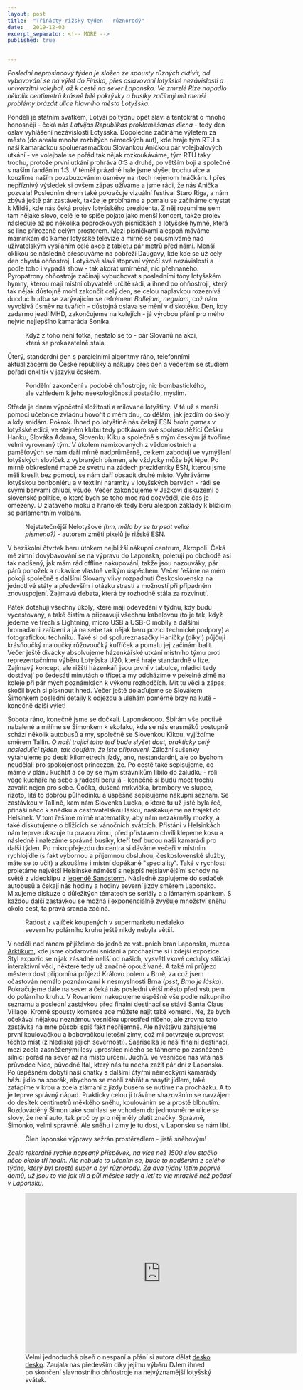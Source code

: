 ```yaml
---
layout: post
title:  "Třináctý rižský týden - různorodý"
date:   2019-12-03
excerpt_separator: <!-- MORE -->
published: true


---
```


<p class="intro"><i><span class="dropcap">P</span>oslední neprosincový týden je složen ze spousty různých aktivit, od vybavování se na výlet do Finska, přes oslavování lotyšské nezávislosti a univerzitní volejbal, až k cestě na sever Laponska. Ve zmrzlé Rize napadlo několik centimetrů krásně bílé pokrývky a busíky začínají mít menší problémy brázdit ulice hlavního města Lotyšska.</i></p>

<!-- MORE --> 

Pondělí je státním svátkem, Lotyši po týdnu opět slaví a tentokrát o mnoho honosněji - čeká nás _Latvijas Republikas proklamēšanas diena_ - tedy den oslav vyhlášení nezávislosti Lotyšska. Dopoledne začínáme výletem za město (do areálu mnoha rozbitých německých aut), kde hraje tým RTU s naší kamarádkou spoluerasmačkou Slovankou Aničkou pár volejbalových utkání - ve volejbale se pořád tak nějak rozkoukáváme, tým RTU taky trochu, protože první utkání prohrává 0:3 a druhé, po větším boji a společně s naším fanděním 1:3. V téměř prázdné hale jsme slyšet trochu více a kouzlíme naším povzbuzováním úsměvy na rtech nejenom hráčkám. I přes nepříznivý výsledek si ovšem zápas užíváme a jsme rádi, že nás Anička pozvala! Posledním dnem také pokračuje vizuální festival Staro Riga, a nám zbývá ještě pár zastávek, takže je probíháme a pomalu se začínáme chystat k Mildě, kde nás čeká projev lotyšského prezidenta. Z něj rozumíme sem tam nějaké slovo, celé je to spíše pojato jako menší koncert, takže projev následuje až po několika poprockových písničkách a lotyšské hymně, která se line přirozeně celým prostorem. Mezi písničkami alespoň máváme maminkám do kamer lotyšské televize a mírně se pousmíváme nad uživatelským vysíláním celé akce z tabletu pár metrů před námi. Menší oklikou se následně přesouváme na pobřeží Daugavy, kde kde se už celý den chystá ohňostroj. Lotyšové slaví stoprvní výročí své nezávislosti a podle toho i vypadá show - tak akorát umírněná, nic přehnaného. Pyropatrony ohňostroje začínají vybuchovat s posledními tóny lotyšském hymny, kterou mají místní obyvatelé určitě rádi, a ihned po ohňostroji, který tak nějak důstojně mohl zakončit celý den, se celou náplavkou rozeznívá ducduc hudba se zarývajícím se refrémem _Ballejam, negulam_, což nám vyvolává úsměv na tvářích - důstojná oslava se mění v diskotéku. Den, kdy zadarmo jezdí MHD, zakončujeme na kolejích - já výrobou přání pro mého nejvíc nejlepšího kamaráda Soníka. 

<figure> 
 <img src="{{ site.baseurl }}/assets/img/IMG_1930.JPG" alt="" class="img-center"> 
   <figcaption>Když z toho není fotka, nestalo se to - pár Slovanů na akci, která se prokazatelně stala.</figcaption>
 </figure>

Úterý, standardní den s paralelními algoritmy ráno, telefonními aktualizacemi do České republiky a nákupy přes den a večerem se studiem pořadí enklitik v jazyku českém. 

<figure> 
 <img src="{{ site.baseurl }}/assets/img/IMG_0173.jpg" alt="" class="img-center"> 
   <figcaption>Pondělní zakončení v podobě ohňostroje, nic bombastického, ale vzhledem k jeho neekologičnosti postačilo, myslím.</figcaption>
 </figure>

Středa je dnem výpočetní složitosti a milované lotyštiny. V té už s menší pomocí učebnice zvládnu hovořit o mém dnu, co dělám, jak jezdím do školy a kdy snídám. Pokrok. Ihned po lotyštině nás čekají ESN _brain games_ v lotyšské edici, ve stejném klubu tedy potkávám své spolusoutěžící Češku Hanku, Slováka Adama, Slovenku Kiku a společně s mým českým já tvoříme velmi vyrovnaný tým. V úkolem namixovaných z vědomostních a paměťových se nám daří mírně nadprůměrně, celkem zaboduji ve vymýšlení lotyšských slovíček z vybraných písmen, ale vždycky může být lépe. Po mírně obkreslené mapě ze svetru na zádech prezidentky ESN, kterou jsme měli kreslit bez pomoci, se nám daří obsadit druhé místo. Vyhráváme lotyšskou bonboniéru a v textilní náramky v lotyšských barvách - rádi se svými barvami chlubí, všude. Večer zakončujeme v Ježkovi diskuzemi o slovenské politice, o které bych se toho moc rád dozvěděl, ale čas je omezený. U zlatavého moku a hranolek tedy beru alespoň základy k blížícím se parlamentním volbám.

<figure> 
 <img src="{{ site.baseurl }}/assets/img/img_0283.jpg" alt="" class="img-center"> 
   <figcaption>Nejstatečnější Nelotyšové <i>(hm, mělo by se tu psát velké písmeno?)</i> - autorem změti pixelů je rižské ESN.</figcaption>
 </figure>

V bezškolní čtvrtek beru útokem nejbližší nákupní centrum, Akropoli. Čeká mě zimní dovybavování se na výpravu do Laponska, poletuji po obchodě asi tak nadšený, jak mám rád offline nakupování, takže jsou nazouváky, pár párů ponožek a rukavice vlastně velkým úspěchem. Večer řešíme na mém pokoji společně s dalšími Slovany vlivy rozpadnutí Československa na jednotlivé státy a především i otázku strastí a možností při případném znovuspojení. Zajímavá debata, která by rozhodně stála za rozvinutí. 

Pátek dotahuji všechny úkoly, které mají odevzdání v týdnu, kdy budu vycestovaný, a také čistím a připravuji všechnu kabelovou (to je tak, když jedeme ve třech s Lightning, micro USB a USB-C mobily a dalšími hromadami zařízení a já na sebe tak nějak beru pozici technické podpory) a fotografickou techniku. Také si od spolureznasačky Haničky (díky!) půjčuji krásňoučký maloučký růžovoučký kufříček a pomalu jej začínám balit. Večer ještě divácky absolvujeme házenkářské utkání místního týmu proti reprezentačnímu výběru Lotyšska U20, které hraje standardně v lize. Zajímavý koncept, ale rižští házenkáři jsou první v tabulce, mladíci tedy dostávají po šedesáti minutách o třicet a my odcházíme v pekelné zimě na koleje při pár mých poznámkách k výkonu rozhodčích. Mít tu věci a zápas, skočil bych si písknout hned. Večer ještě dolaďujeme se Slovákem Šimonkem poslední detaily k odjezdu a ulehám poměrně brzy na kutě - konečně další výlet!

Sobota ráno, konečně jsme se dočkali. Laponskoooo. Sbírám vše poctivě nabalené a míříme se Šimonkem k ekofaku, kde se nás erasmáků postupně schází několik autobusů a my, společně se Slovenkou Kikou, vyjíždíme směrem Tallin. _O naší trojici toho teď bude slyšet dost, prakticky celý následující týden, tak doufám, že jste připraveni._ Záložní sušenky vytahujeme po desíti kilometrech jízdy, ano, nestandardní, ale co bychom neudělali pro spokojenost princezen, že. Po cestě také sepisujeme, co máme v plánu kuchtit a co by se mým strávníkům líbilo do žaludku - roli vege kuchaře na sebe s radostí beru já - konečně si budu moct trochu zavařit nejen pro sebe. Čočka, dušená mrkvička, brambory ve slupce, rizoto, lítá to dobrou půlhodinku a úspěšně sepisujeme nákupní seznam. Se zastávkou v Tallině, kam nám Slovenka Lucka, o které tu už jistě byla řeč, přináší něco k snědku a cestovatelskou lásku, naskakujeme na trajekt do Helsinek. V tom řešíme mírně matematiky, aby nám nezakrněly mozky, a také diskutujeme o blížících se vánočních svátcích. Přistání v Helsinkách nám teprve ukazuje tu pravou zimu, před přístavem chvíli klepeme kosu a následně i nalézáme správné busíky, kteří teď budou naši kamarádi pro další týden. Po mikropřejezdu do centra si dáváme večeři v místním rychlojídle (s fakt výbornou a příjemnou obsluhou, československé služby, máte se to učit) a zkoušíme i místní dopékané "speciality". Také v rychlosti prolétáme největší Helsinské náměstí s nejspíš nejslavnějšími schody na světě z videoklipu z [legendě Sandstorm](https://www.youtube.com/watch?v=y6120QOlsfU). Následně zaplujeme do sedaček autobusů a čekají nás hodiny a hodiny severní jízdy směrem Laponsko. Mixujeme diskuze o důležitých tématech se seriály a a lámaným spánkem. S každou další zastávkou se možná i exponenciálně zvyšuje množství sněhu okolo cest, ta pravá sranda začíná. 

<figure> 
 <img src="{{ site.baseurl }}/assets/img/IMG_2091.JPG" alt="" class="img-center"> 
   <figcaption>Radost z vajíček koupených v supermarketu nedaleko severního polárního kruhu ještě nikdy nebyla větší.</figcaption>
 </figure>

V neděli nad ránem přijíždíme do jedné ze vstupních bran Laponska, muzea [Arktikum](https://www.arktikum.fi/en/), kde jsme obdarováni snídaní a procházíme si i zdejší expozice. Styl expozic se nijak zásadně neliší od našich, vysvětlivkové cedulky střídají interaktivní věci, některé tedy už značně opoužívané. A také mi průjezd městem dost připomíná průjezd Královo polem v Brně, za což jsem očastován nemálo poznámkami k nesmyslnosti Brna (_psst, Brno je láska_). Pokračujeme dále na sever a čeká nás poslední větší město před vstupem do polárního kruhu. V Rovaniemi nakupujeme úspěšně vše podle nákupního seznamu a poslední zastávkou před finální destinací se stává Santa Claus Village. Kromě spousty komerce zce můžete najít také komerci. Ne, že bych očekával nějakou neznámou vesničku uprostřed ničeho, ale zrovna tato zastávka na mne působí spíš fakt nepříjemně. Ale návštěvu zahajujeme první koulovačkou a bobovačkou letošní zimy, což mi potvrzuje suprovost těchto míst (z hlediska jejich severnosti). Saariselkä je naší finální destinací, mezi zcela zasněženými lesy uprostřed ničeho se táhneme po zasněžené silnici pořád na sever až na místo určení. Juchů. Ve vesničce nás vítá náš průvodce Nico, původně Ital, který nás tu nechá zažít pár dní z Laponska. Po úspěšném dobytí naší chatky s dalšími čtyřmi německými kamarády hážu jídlo na sporák, abychom se mohli zahřát a nasytit jídlem, také zatápíme v krbu a zcela zlámaní z jízdy busem se nutíme na procházku. A to je teprve správný nápad. Prakticky celou ji trávíme shazováním se navzájem do desítek centimetrů měkkého sněhu, koulováním se a prostě blbnutím. Rozdováděný Šimon také souhlasí se vchodem do jednosměrné ulice se slovy, že není auto, tak proč by pro něj měly platit značky. Správně, Šimonko, velmi správně. Ale sněhu i zimy je tu dost, v Laponsku se nám líbí.  

<figure> 
 <img src="{{ site.baseurl }}/assets/img/IMG_2114.JPG" alt="" class="img-center"> 
   <figcaption>Člen laponské výpravy sežrán prostěradlem - jistě sněhovým!</figcaption>
 </figure>

_Zcela rekordně rychle napsaný příspěvek, na více než 1500 slov stačilo něco okolo tří hodin. Ale nebude to učením se, bude to nadšením z celého týdne, který byl prostě super a byl různorodý. Za dva týdny letím poprvé domů, už jsou to víc jak tři a půl měsíce tady a letí to víc mrazivě než počasí v Laponsku._



<figure>
	<iframe width="610" height="360" class="img-center d-block"
	src="https://www.youtube.com/embed/6N6snsO3urg"
	frameborder="0"></iframe>
	<figcaption>
        Velmi jednoduchá píseň o nespaní a přání si autora dělat <a href="https://www.youtube.com/watch?v=rVKsYdO_hBk">desko desko</a>. Zaujala nás především díky jejímu výběru DJem ihned po skončení slavnostního ohňostroje na nejvýznamější lotyšský svátek.
	</figcaption>
</figure>   

